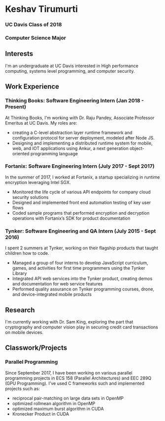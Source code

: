 # Keshav Tirumurti

### UC Davis Class of 2018
### Computer Science Major

## Interests
I'm an undergraduate at UC Davis interested in High performance computing, systems level programming, and computer security.

## Work Experience

### Thinking Books: Software Engineering Intern (Jan 2018 - Present)
At Thinking Books, I'm working with Dr. Raju Pandey, Associate Professor Emeritus at UC Davis. My roles are:
* creating a C-level abstraction layer runtime framework and configuration protocol for server deployment, modeled after Node JS.
* Designing and implementing a distributed runtime system for mobile, web, and IOT
applications using Ankur, a next generation object-oriented programming language

### Fortanix: Software Engineering Intern (July 2017 - Sept 2017)
In the summer of 2017, I worked at Fortanix, a startup specializing in runtime encryption leveraging Intel SGX. 
* Monitored the life cycle of various API endpoints for company cloud security solutions
* Designed and implemented front end automation testing of key user flows
* Coded sample programs that performed encryption and decryption operations with
Fortanix’s SDK for product documentation

### Tynker: Software Engineering and QA Intern (July 2015 - Sept 2016)
I spent 2 summers at Tynker, working on their flagship products that taught children how to code.
* Managed a group of four interns to develop JavaScript curriculum, games, and activities for
first time programmers using the Tynker Library
* Integrated API web services into the Tynker product, creating demos and documentation
for web service features
* Performed quality assurance on Tynker programming courses, drone, and
device-integrated mobile products

## Research
I'm currently working with Dr. Sam King, exploring the part that cryptography and computer vision play in securing credit card transactions on mobile devices.

## Classwork/Projects

### Parallel Programming
Since September 2017, I have been working on various parallel programming projects in ECS 158 (Parallel Architectures) and EEC 289Q (GPU Programming). I've used C frameworks such and implemented projects such as:
* reciprocal pair-matching on large data sets in OpenMP
* optimized rollmean algorithm in OpenMP
* optimized maximum burst algorithm in CUDA
* Kronecker Product in CUDA



